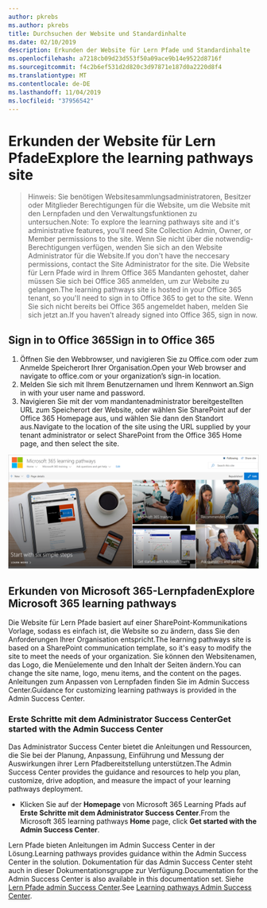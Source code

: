 ```yaml
---
author: pkrebs
ms.author: pkrebs
title: Durchsuchen der Website und Standardinhalte
ms.date: 02/10/2019
description: Erkunden der Website für Lern Pfade und Standardinhalte
ms.openlocfilehash: a7218cb09d23d553f50a09ace9b14e9522d8716f
ms.sourcegitcommit: f4c2b6ef531d2d820c3d97871e187d0a2220d8f4
ms.translationtype: MT
ms.contentlocale: de-DE
ms.lasthandoff: 11/04/2019
ms.locfileid: "37956542"
---
```

# <a name="explore-the-learning-pathways-site"></a><span data-ttu-id="b9ecb-103">Erkunden der Website für Lern Pfade</span><span class="sxs-lookup"><span data-stu-id="b9ecb-103">Explore the learning pathways site</span></span>

> <span data-ttu-id="b9ecb-104">Hinweis: Sie benötigen Websitesammlungsadministratoren, Besitzer oder Mitglieder Berechtigungen für die Website, um die Website mit den Lernpfaden und den Verwaltungsfunktionen zu untersuchen.</span><span class="sxs-lookup"><span data-stu-id="b9ecb-104">Note: To explore the learning pathways site and it's administrative features, you'll need Site Collection Admin, Owner, or Member permissions to the site.</span></span> <span data-ttu-id="b9ecb-105">Wenn Sie nicht über die notwendig-Berechtigungen verfügen, wenden Sie sich an den Website Administrator für die Website.</span><span class="sxs-lookup"><span data-stu-id="b9ecb-105">If you don't have the neccesary permissions, contact the Site Administrator for the site.</span></span> <span data-ttu-id="b9ecb-106">Die Website für Lern Pfade wird in Ihrem Office 365 Mandanten gehostet, daher müssen Sie sich bei Office 365 anmelden, um zur Website zu gelangen.</span><span class="sxs-lookup"><span data-stu-id="b9ecb-106">The learning pathways site is hosted in your Office 365 tenant, so you'll need to sign in to Office 365 to get to the site.</span></span> <span data-ttu-id="b9ecb-107">Wenn Sie sich nicht bereits bei Office 365 angemeldet haben, melden Sie sich jetzt an.</span><span class="sxs-lookup"><span data-stu-id="b9ecb-107">If you haven’t already signed into Office 365, sign in now.</span></span> 

## <a name="sign-in-to-office-365"></a><span data-ttu-id="b9ecb-108">Sign in to Office 365</span><span class="sxs-lookup"><span data-stu-id="b9ecb-108">Sign in to Office 365</span></span> 

1.  <span data-ttu-id="b9ecb-109">Öffnen Sie den Webbrowser, und navigieren Sie zu Office.com oder zum Anmelde Speicherort Ihrer Organisation.</span><span class="sxs-lookup"><span data-stu-id="b9ecb-109">Open your Web browser and navigate to office.com or your organization’s sign-in location.</span></span> 
2.  <span data-ttu-id="b9ecb-110">Melden Sie sich mit Ihrem Benutzernamen und Ihrem Kennwort an.</span><span class="sxs-lookup"><span data-stu-id="b9ecb-110">Sign in with your user name and password.</span></span>
3.  <span data-ttu-id="b9ecb-111">Navigieren Sie mit der vom mandantenadministrator bereitgestellten URL zum Speicherort der Website, oder wählen Sie SharePoint auf der Office 365 Homepage aus, und wählen Sie dann den Standort aus.</span><span class="sxs-lookup"><span data-stu-id="b9ecb-111">Navigate to the location of the site using the URL supplied by your tenant administrator or select SharePoint from the Office 365 Home page, and then select the site.</span></span> 

![CG-exploresite. png](media/cg-introducing.png)

## <a name="explore-microsoft-365-learning-pathways"></a><span data-ttu-id="b9ecb-113">Erkunden von Microsoft 365-Lernpfaden</span><span class="sxs-lookup"><span data-stu-id="b9ecb-113">Explore Microsoft 365 learning pathways</span></span>

<span data-ttu-id="b9ecb-114">Die Website für Lern Pfade basiert auf einer SharePoint-Kommunikations Vorlage, sodass es einfach ist, die Website so zu ändern, dass Sie den Anforderungen Ihrer Organisation entspricht.</span><span class="sxs-lookup"><span data-stu-id="b9ecb-114">The learning pathways site is based on a SharePoint communication template, so it's easy to modify the site to meet the needs of your organization.</span></span> <span data-ttu-id="b9ecb-115">Sie können den Websitenamen, das Logo, die Menüelemente und den Inhalt der Seiten ändern.</span><span class="sxs-lookup"><span data-stu-id="b9ecb-115">You can change the site name, logo, menu items, and the content on the pages.</span></span> <span data-ttu-id="b9ecb-116">Anleitungen zum Anpassen von Lernpfaden finden Sie im Admin Success Center.</span><span class="sxs-lookup"><span data-stu-id="b9ecb-116">Guidance for customizing learning pathways is provided in the Admin Success Center.</span></span> 

### <a name="get-started-with-the-admin-success-center"></a><span data-ttu-id="b9ecb-117">Erste Schritte mit dem Administrator Success Center</span><span class="sxs-lookup"><span data-stu-id="b9ecb-117">Get started with the Admin Success Center</span></span>

<span data-ttu-id="b9ecb-118">Das Administrator Success Center bietet die Anleitungen und Ressourcen, die Sie bei der Planung, Anpassung, Einführung und Messung der Auswirkungen ihrer Lern Pfadbereitstellung unterstützen.</span><span class="sxs-lookup"><span data-stu-id="b9ecb-118">The Admin Success Center provides the guidance and resources to help you plan, customize, drive adoption, and measure the impact of your learning pathways deployment.</span></span> 

- <span data-ttu-id="b9ecb-119">Klicken Sie auf der **Homepage** von Microsoft 365 Learning Pfads auf **Erste Schritte mit dem Administrator Success Center**.</span><span class="sxs-lookup"><span data-stu-id="b9ecb-119">From the Microsoft 365 learning pathways **Home** page, click **Get started with the Admin Success Center**.</span></span>

<span data-ttu-id="b9ecb-120">Lern Pfade bieten Anleitungen im Admin Success Center in der Lösung.</span><span class="sxs-lookup"><span data-stu-id="b9ecb-120">Learning pathways provides guidance within the Admin Success Center in the solution.</span></span> <span data-ttu-id="b9ecb-121">Dokumentation für das Admin Success Center steht auch in dieser Dokumentationsgruppe zur Verfügung.</span><span class="sxs-lookup"><span data-stu-id="b9ecb-121">Documentation for the Admin Success Center is also available in this documentation set.</span></span> <span data-ttu-id="b9ecb-122">Siehe [Lern Pfade admin Success Center](custom_successcenter.md).</span><span class="sxs-lookup"><span data-stu-id="b9ecb-122">See [Learning pathways Admin Success Center](custom_successcenter.md).</span></span>